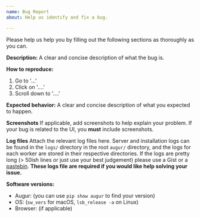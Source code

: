 ```yaml
---
name: Bug Report
about: Help us identify and fix a bug.

---
```

Please help us help you by filling out the following sections as thoroughly as you can.

**Description:**
A clear and concise description of what the bug is.

**How to reproduce:**
1. Go to '...'
2. Click on '....'
3. Scroll down to '....'

**Expected behavior:**
A clear and concise description of what you expected to happen.

**Screenshots**
If applicable, add screenshots to help explain your problem. If your bug is related to the UI, you **must** include screenshots.

**Log files**
Attach the relevant log files here. Server and installation logs can be found in the `logs/` directory in the root `augur/` directory, and the logs for each worker are stored in their respective directories. If the logs are pretty long (> 50ish lines or just use your best judgement) please use a Gist or a [pastebin](https://pastebin.com/). **These logs file are required if you would like help solving your issue.**

**Software versions:**
 - Augur: (you can use `pip show augur` to find your version)
 - OS: (`sw_vers` for macOS, `lsb_release -a` on Linux)
 - Browser: (if applicable)